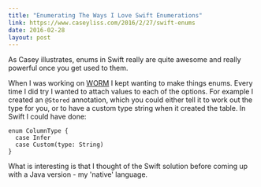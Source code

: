```yaml
---
title: "Enumerating The Ways I Love Swift Enumerations"
link: https://www.caseyliss.com/2016/2/27/swift-enums
date: 2016-02-28
layout: post
---
```


As Casey illustrates, enums in Swift really are quite awesome and really powerful once you get used to them.

When I was working on [WORM](https://github.com/javanut13/WORM) I kept wanting to make things enums. Every time I did try I wanted to attach values to each of the options. For example I created an `@Stored` annotation, which you could either tell it to work out the type for you, or to have a custom type string when it created the table. In Swift I could have done:

    enum ColumnType {
      case Infer
      case Custom(type: String)
    }

What is interesting is that I thought of the Swift solution before coming up with a Java version - my 'native' language.
